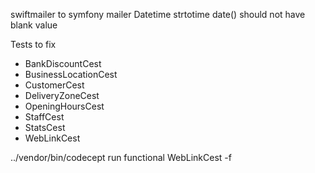swiftmailer to symfony mailer
Datetime strtotime date() should not have blank value 

Tests to fix
- BankDiscountCest
- BusinessLocationCest
- CustomerCest
- DeliveryZoneCest
- OpeningHoursCest
- StaffCest
- StatsCest
- WebLinkCest

../vendor/bin/codecept run functional WebLinkCest -f
